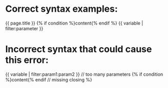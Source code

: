 # Correct syntax examples:

{{ page.title }}
{% if condition %}content{% endif %}
{{ variable | filter:parameter }}

# Incorrect syntax that could cause this error:

{{ variable | filter:param1:param2 }} // too many parameters
{% if condition %}content{% endif  // missing closing %}
